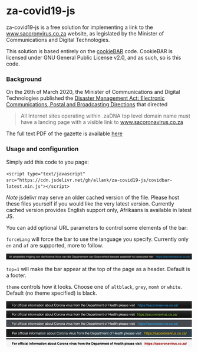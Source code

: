 za-covid19-js
=============

za-covid19-js is a free solution for implementing a link to the www.sacoronvirus.co.za website, as legislated by the Minister of Communications and Digital Technologies.

This solution is based entirely on the [cookieBAR](https://cookie-bar.eu/) code.  CookieBAR is licensed under GNU General Public License v2.0, and as such, so is this code.

### Background

On the 26th of March 2020, the Minister of Communications and Digital Technologies published the [Disaster Management Act: Electronic Communications, Postal and Broadcasting Directions](https://www.gov.za/documents/disaster-management-act-electronic-communications-postal-and-broadcasting-directions-26) that directed

> All Internet sites operating within .zaDNA top level domain name must have a landing page with a visible link to www.sacoronavirus.co.za

The full text PDF of the gazette is available [here](https://www.gov.za/sites/default/files/gcis_document/202003/43164gon-417.pdf)


### Usage and configuration

Simply add this code to you page:

`<script type="text/javascript" src="https://cdn.jsdelivr.net/gh/allank/za-covid19-js/covidbar-latest.min.js"></script>`

*Note* jsdelivr may serve an older cached version of the file.  Please host these files yourself if you would like the very latest version.  Currently cached version provides English support only, Afrikaans is available in latest JS.

You can add optional URL parameters to control some elements of the bar:

`forceLang` will force the bar to use the language you specify.  Currently only `en` and `af` are supported, more to follow.

![Afrikaans](images/lang-af.png "Afrikaans")

`top=1` will make the bar appear at the top of the page as a header.  Default is a footer.

`theme` controls how it looks.  Choose one of `altblack`, `grey`, `momh` or `white`.  Default (no theme specified) is black.

![default](images/theme-black.png "Default theme")
![theme=altblack](images/theme-altblack.png "theme=altblack")
![theme=grey](images/theme-grey.png "theme=grey")
![theme=momh](images/theme-momh.png "theme=momh")
![theme=white](images/theme-white.png "white")
